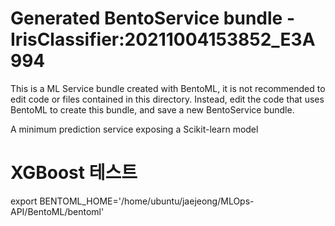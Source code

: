 # Generated BentoService bundle - IrisClassifier:20211004153852_E3A994

This is a ML Service bundle created with BentoML, it is not recommended to edit
code or files contained in this directory. Instead, edit the code that uses BentoML
to create this bundle, and save a new BentoService bundle.

A minimum prediction service exposing a Scikit-learn model

# XGBoost 테스트
export BENTOML_HOME='/home/ubuntu/jaejeong/MLOps-API/BentoML/bentoml'

